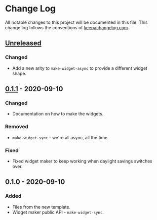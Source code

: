 # Change Log
All notable changes to this project will be documented in this file. This change log follows the conventions of [keepachangelog.com](http://keepachangelog.com/).

## [Unreleased]
### Changed
- Add a new arity to `make-widget-async` to provide a different widget shape.

## [0.1.1] - 2020-09-10
### Changed
- Documentation on how to make the widgets.

### Removed
- `make-widget-sync` - we're all async, all the time.

### Fixed
- Fixed widget maker to keep working when daylight savings switches over.

## 0.1.0 - 2020-09-10
### Added
- Files from the new template.
- Widget maker public API - `make-widget-sync`.

[Unreleased]: https://github.com/your-name/astar/compare/0.1.1...HEAD
[0.1.1]: https://github.com/your-name/astar/compare/0.1.0...0.1.1
